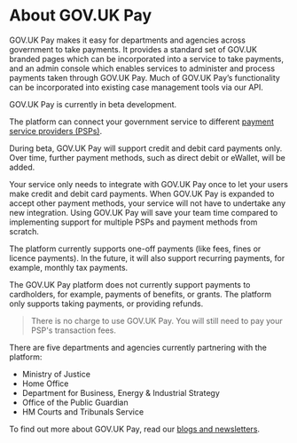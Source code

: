 # About GOV.UK Pay

GOV.UK Pay makes it easy for departments and agencies across government to take payments. It provides a standard set of GOV.UK branded pages which can be incorporated into a service to take payments, and an admin console which enables services to administer and process payments taken through GOV.UK Pay. Much of GOV.UK Pay’s functionality can be incorporated into existing case management tools via our API.

GOV.UK Pay is currently in beta development.

The platform can connect your government service to different [payment service providers (PSPs)](https://en.wikipedia.org/wiki/Payment_service_provider).

During beta, GOV.UK Pay will support credit and debit card payments only. Over time, further payment methods, such as direct debit or eWallet, will be added.

Your service only needs to integrate with GOV.UK Pay once to let your users make credit and debit card payments. When GOV.UK Pay is expanded to accept other payment methods, your service will not have to undertake any new integration. Using GOV.UK Pay will save your team time compared to implementing support for multiple PSPs and payment methods from scratch.

The platform currently supports one-off payments (like fees, fines or licence payments). In the future, it will also support recurring payments, for example, monthly tax payments.

The GOV.UK Pay platform does not currently support payments to cardholders, for example, payments of benefits, or grants. The platform only supports taking payments, or providing refunds.

>There is no charge to use GOV.UK Pay. You will still need to pay your PSP's transaction fees.

There are five departments and agencies currently partnering with the platform:

- Ministry of Justice
- Home Office
- Department for Business, Energy & Industrial Strategy
- Office of the Public Guardian
- HM Courts and Tribunals Service

To find out more about GOV.UK Pay, read our [blogs and newsletters](https://govukpay-docs.cloudapps.digital/#support-contact-and-more-information).
